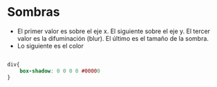 # Sombras


- El primer valor es sobre el eje x. El siguiente sobre el eje y. El tercer valor es la difuminación (blur). El último es el tamaño de la sombra.
- Lo siguiente es el color
~~~css

div{
    box-shadow: 0 0 0 0 #00000
}
~~~
